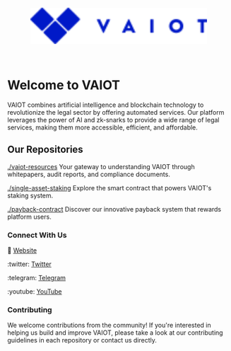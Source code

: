 <br/>
<div align="center">
    <img src="assets/vaiotLogo.svg" alt="VAIOT Logo" width="400"/>
</div>
</br>
</br>

# Welcome to VAIOT

VAIOT combines artificial intelligence and blockchain technology to revolutionize the legal sector by offering automated services. Our platform leverages the power of AI and zk-snarks to provide a wide range of legal services, making them more accessible, efficient, and affordable.

## Our Repositories

[./vaiot-resources](#https://github.com/VAIOT/vaiot-resources) Your gateway to understanding VAIOT through whitepapers, audit reports, and compliance documents.

[./single-asset-staking](#https://github.com/VAIOT/single-asset-staking) Explore the smart contract that powers VAIOT's staking system.

[./payback-contract](#https://github.com/VAIOT/payback-contract) Discover our innovative payback system that rewards platform users.

### Connect With Us

:blue_book: [Website](#https://vaiot.ai/en)

:twitter: [Twitter](#https://twitter.com/VAIOT_LTD)

:telegram: [Telegram](#https://t.me/VAIOT_Community)

:youtube: [YouTube](#https://www.youtube.com/channel/UCPGVxOCWjYAj_PNIVdXBVzA)

### Contributing

We welcome contributions from the community! If you're interested in helping us build and improve VAIOT, please take a look at our contributing guidelines in each repository or contact us directly.
